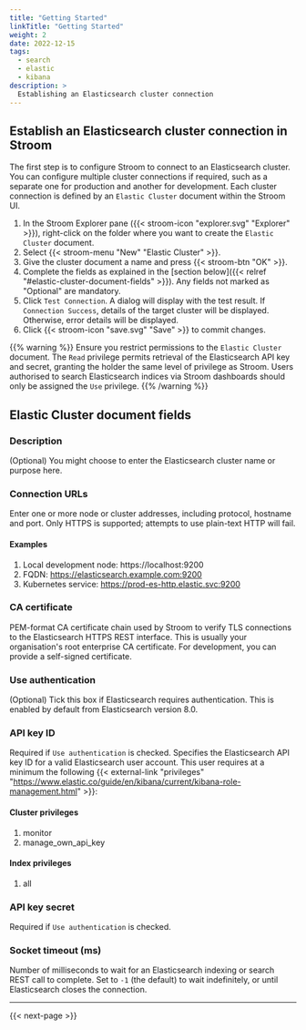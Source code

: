 ```yaml
---
title: "Getting Started"
linkTitle: "Getting Started"
weight: 2
date: 2022-12-15
tags:
  - search
  - elastic
  - kibana
description: >
  Establishing an Elasticsearch cluster connection
---
```



## Establish an Elasticsearch cluster connection in Stroom

The first step is to configure Stroom to connect to an Elasticsearch cluster.
You can configure multiple cluster connections if required, such as a separate one for production and another for development.
Each cluster connection is defined by an `Elastic Cluster` document within the Stroom UI.

1. In the Stroom Explorer pane ({{< stroom-icon "explorer.svg" "Explorer" >}}), right-click on the folder where you want to create the `Elastic Cluster` document.
1. Select {{< stroom-menu "New" "Elastic Cluster" >}}.
1. Give the cluster document a name and press {{< stroom-btn "OK" >}}.
1. Complete the fields as explained in the [section below]({{< relref "#elastic-cluster-document-fields" >}}). Any fields not marked as "Optional" are mandatory.
1. Click `Test Connection`. A dialog will display with the test result. If `Connection Success`, details of the target cluster will be displayed. Otherwise, error details will be displayed.
1. Click {{< stroom-icon "save.svg" "Save" >}} to commit changes.

{{% warning %}}
Ensure you restrict permissions to the `Elastic Cluster` document.
The `Read` privilege permits retrieval of the Elasticsearch API key and secret, granting the holder the same level of privilege as Stroom.
Users authorised to search Elasticsearch indices via Stroom dashboards should only be assigned the `Use` privilege.
{{% /warning %}}


## Elastic Cluster document fields


### Description

(Optional) You might choose to enter the Elasticsearch cluster name or purpose here.


### Connection URLs

Enter one or more node or cluster addresses, including protocol, hostname and port.
Only HTTPS is supported; attempts to use plain-text HTTP will fail.


#### Examples

1. Local development node: https://localhost:9200
1. FQDN: https://elasticsearch.example.com:9200
1. Kubernetes service: https://prod-es-http.elastic.svc:9200


### CA certificate

PEM-format CA certificate chain used by Stroom to verify TLS connections to the Elasticsearch HTTPS REST interface.
This is usually your organisation's root enterprise CA certificate. For development, you can provide a self-signed certificate.


### Use authentication

(Optional) Tick this box if Elasticsearch requires authentication. This is enabled by default from Elasticsearch version 8.0.


### API key ID

Required if `Use authentication` is checked. Specifies the Elasticsearch API key ID for a valid Elasticsearch user account.
This user requires at a minimum the following {{< external-link "privileges" "https://www.elastic.co/guide/en/kibana/current/kibana-role-management.html" >}}:


#### Cluster privileges

1. monitor
1. manage_own_api_key


#### Index privileges

1. all


### API key secret

Required if `Use authentication` is checked.


### Socket timeout (ms)

Number of milliseconds to wait for an Elasticsearch indexing or search REST call to complete. Set to `-1` (the default) to wait indefinitely, or until Elasticsearch closes the connection.

---

{{< next-page >}}

